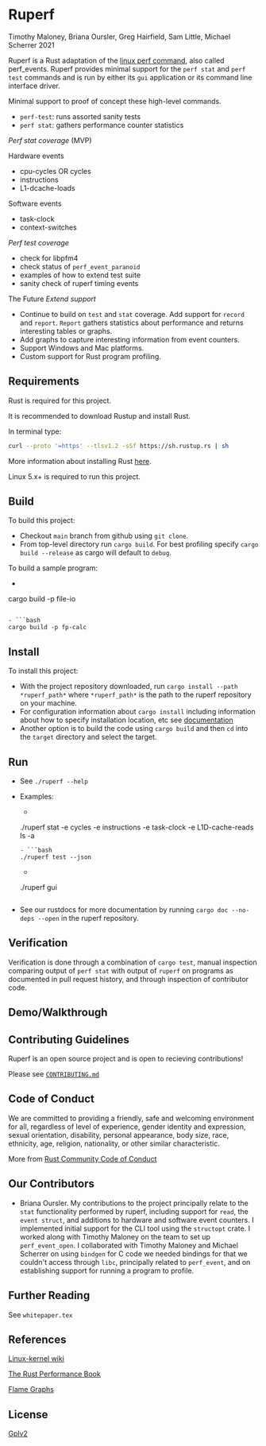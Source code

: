 # Ruperf

Timothy Maloney, Briana Oursler, Greg Hairfield, Sam Little, Michael Scherrer 2021

Ruperf is a Rust adaptation of the [linux perf command][1], also called perf_events. Ruperf provides minimal support for the `perf stat` and `perf test` commands and is run by either its `gui` application or its command line interface driver.


Minimal support to proof of concept these high-level commands.
- `perf-test`: runs assorted sanity tests
- `perf stat`: gathers performance counter statistics

*Perf stat coverage* (MVP)

Hardware events
- cpu-cycles OR cycles
- instructions 
- L1-dcache-loads

Software events
- task-clock
- context-switches

*Perf test coverage*
- check for libpfm4
- check status of `perf_event_paranoid`
- examples of how to extend test suite
- sanity check of ruperf timing events


The Future
*Extend support*
- Continue to build on `test` and `stat` coverage. Add support for `record` and `report`. `Report` gathers
  statistics about performance and returns interesting tables or graphs.
- Add graphs to capture interesting information from event counters.
- Support Windows and Mac platforms.
- Custom support for Rust program profiling.


## Requirements

Rust is required for this project.

It is recommended to download Rustup and install Rust.

In terminal type:

```bash
curl --proto '=https' --tlsv1.2 -sSf https://sh.rustup.rs | sh
```

More information about installing Rust [here][3].

Linux 5.x+ is required to run this project.

## Build

To build this project:

- Checkout `main` branch from github using `git clone`.
- From top-level directory run `cargo build`. For best profiling specify `cargo build --release` as cargo will default to `debug`.

To build a sample program:
- ```bash
cargo build -p file-io
```

- ```bash
cargo build -p fp-calc
```

## Install

To install this project:

- With the project repository downloaded, run `cargo install --path *ruperf_path*` where `*ruperf_path*` is the path to the ruperf repository on your machine.
- For configuration information about `cargo install` including information about how to specify installation location, etc see [documentation][8]
- Another option is to build the code using `cargo build` and then `cd` into the `target` directory and select the target.

## Run

- See ```./ruperf --help```

- Examples:
  - ```bash
  ./ruperf stat -e cycles -e instructions -e task-clock -e L1D-cache-reads ls -a
  ```
  - ```bash
  ./ruperf test --json
  ```
  - ``` bash
  ./ruperf gui
  ```
- See our rustdocs for more documentation by running ```cargo doc --no-deps --open``` in the ruperf repository.

## Verification

Verification is done through a combination of `cargo test`, manual inspection comparing output of `perf stat` with output of `ruperf` on programs as documented in pull request history, and through inspection of contributor code.

## Demo/Walkthrough
## Contributing Guidelines

Ruperf is an open source project and is open to recieving contributions!

Please see [`CONTRIBUTING.md`](https://github.com/HOMS-OSS/ruperf/blob/main/CONTRIBUTING.md)

## Code of Conduct

 We are committed to providing a friendly, safe and welcoming environment for all, regardless of level of experience, gender identity and expression, sexual orientation, disability, personal appearance, body size, race, ethnicity, age, religion, nationality, or other similar characteristic.

 More from [Rust Community Code of Conduct][4]

## Our Contributors

- Briana Oursler. My contributions to the project principally relate to the `stat` functionality performed by ruperf, including support for `read`, the `event struct`, and additions to hardware and software event counters. I implemented initial support for the CLI tool using the `structopt` crate. I worked along with Timothy Maloney on the team to set up `perf_event_open`. I collaborated with Timothy Maloney and Michael Scherrer on using `bindgen` for C code we needed bindings for that we couldn't access through `libc`, principally related to `perf_event`, and on establishing support for running a program to profile.

## Further Reading

See `whitepaper.tex`

## References

[Linux-kernel wiki][5]

[The Rust Performance Book][6]

[Flame Graphs][7]

## License
[Gplv2][2]








[1]:https://perf.wiki.kernel.org/index.php/Main_Page
[2]:https://github.com/HOMS-OSS/ruperf/blob/main/LICENSE
[3]:https://www.rust-lang.org/tools/install
[4]:https://www.rust-lang.org/policies/code-of-conduct
[5]:https://perf.wiki.kernel.org/index.php/Tutorial
[6]:https://nnethercote.github.io/perf-book/introduction.html
[7]:http://www.brendangregg.com/flamegraphs.html
[8]: https://doc.rust-lang.org/cargo/commands/cargo-install.html
